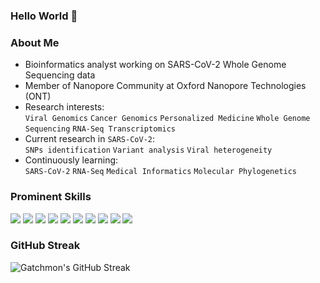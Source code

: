 ### Hello World 👋

### About Me
* Bioinformatics analyst working on SARS-CoV-2 Whole Genome Sequencing data
* Member of Nanopore Community at Oxford Nanopore Technologies (ONT)
* Research interests: <br>
  `Viral Genomics` `Cancer Genomics` `Personalized Medicine` `Whole Genome Sequencing` `RNA-Seq Transcriptomics`
* Current research in `SARS-CoV-2`: <br>
  `SNPs identification` `Variant analysis` `Viral heterogeneity`
* Continuously learning: <br>
  `SARS-CoV-2` `RNA-Seq` `Medical Informatics` `Molecular Phylogenetics`

### Prominent Skills
![](https://img.shields.io/badge/OS-Linux-informational?style=flat&logo=Linux&logoColor=white&color=1793D1)
![](https://img.shields.io/badge/OS-MacOS-informational?style=flat&logo=MacOS&logoColor=white&color=7D7D7D)
![](https://img.shields.io/badge/IDE-Jupyter-informational?style=flat&logo=Jupyter&logoColor=white&color=F37626)
![](https://img.shields.io/badge/IDE-R_Studio-informational?style=flat&logo=RStudio&logoColor=white&color=75AADB)
![](https://img.shields.io/badge/IDE-Pycharm-informational?style=flat&logo=Pycharm&logoColor=white&color=E0D600)
![](https://img.shields.io/badge/Language-Python-informational?style=flat&logo=Python&logoColor=white&color=3776AB)
![](https://img.shields.io/badge/Language-R-informational?style=flat&logo=R&logoColor=white&color=276DC3)
![](https://img.shields.io/badge/Language-Bash-informational?style=flat&logo=GNUBash&logoColor=white&color=4EAA25)
![](https://img.shields.io/badge/EDA-Pandas-informational?style=flat&logo=Pandas&logoColor=white&color=150458)
![](https://img.shields.io/badge/EDA-NumPy-informational?style=flat&logo=Numpy&logoColor=white&color=013243)

### GitHub Streak
![Gatchmon's GitHub Streak](https://github-readme-streak-stats.herokuapp.com/?user=stefanusbernard)
